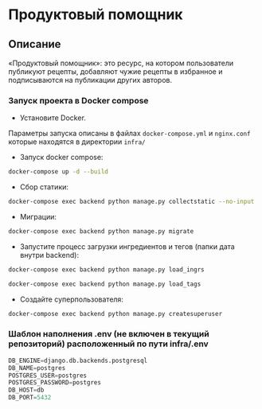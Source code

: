 # Продуктовый помощник

## Описание

«Продуктовый помощник»: это ресурс, на котором пользователи публикуют рецепты, добавляют чужие рецепты в избранное и подписываются на публикации других авторов.

### Запуск проекта в Docker compose

- Установите Docker.

Параметры запуска описаны в файлах `docker-compose.yml` и `nginx.conf` которые находятся в директории `infra/`

- Запуск docker compose:

```bash
docker-compose up -d --build
```  

- Сбор статики:

```bash
docker-compose exec backend python manage.py collectstatic --no-input
```  

- Миграции:

```bash
docker-compose exec backend python manage.py migrate
```

- Запустите процесс загрузки ингредиентов и тегов (папки дата внутри backend):

```bash
docker-compose exec backend python manage.py load_ingrs
```

```bash
docker-compose exec backend python manage.py load_tags
```

- Создайте суперпользователя:

```bash
docker-compose exec backend python manage.py createsuperuser
```

### Шаблон наполнения .env (не включен в текущий репозиторий) расположенный по пути infra/.env

```python
DB_ENGINE=django.db.backends.postgresql 
DB_NAME=postgres 
POSTGRES_USER=postgres 
POSTGRES_PASSWORD=postgres 
DB_HOST=db 
DB_PORT=5432 
```
